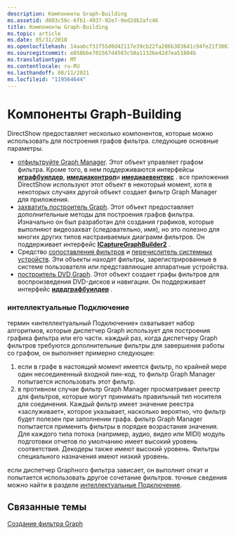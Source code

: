```yaml
---
description: Компоненты Graph-Building
ms.assetid: d803c56c-6fb1-4937-92e7-9ed2db2afc46
title: Компоненты Graph-Building
ms.topic: article
ms.date: 05/31/2018
ms.openlocfilehash: 14aabcf31f55d0d42117e39cb22fa286b383641c94fe21f386345fd8db1cc890
ms.sourcegitcommit: e858bbe701567d4583c50a11326e42d7ea51804b
ms.translationtype: MT
ms.contentlocale: ru-RU
ms.lasthandoff: 08/11/2021
ms.locfileid: "119564644"
---
```

# <a name="graph-building-components"></a>Компоненты Graph-Building

DirectShow предоставляет несколько компонентов, которые можно использовать для построения графов фильтра. следующие основные параметры.

-   [отфильтруйте Graph Manager](filter-graph-manager.md). Этот объект управляет графом фильтра. Кроме того, в нем поддерживаются интерфейсы [**играфбуилдер**](/windows/desktop/api/Strmif/nn-strmif-igraphbuilder), [**имедиаконтрол**](/windows/desktop/api/Control/nn-control-imediacontrol)и [**имедиаевентекс**](/windows/desktop/api/Control/nn-control-imediaeventex) . все приложения DirectShow используют этот объект в некоторый момент, хотя в некоторых случаях другой объект создает фильтр Graph Manager для приложения.
-   [захватить построитель Graph](capture-graph-builder.md). Этот объект предоставляет дополнительные методы для построения графов фильтра. Изначально он был разработан для создания графиков, которые выполняют видеозахват (следовательно, имя), но это полезно для многих других типов настраиваемых диаграмм фильтров. Он поддерживает интерфейс [**ICaptureGraphBuilder2**](/windows/desktop/api/Strmif/nn-strmif-icapturegraphbuilder2) .
-   Средство [сопоставления фильтров](filter-mapper.md) и [перечислитель системных устройств](system-device-enumerator.md). Эти объекты находят фильтры, зарегистрированные в системе пользователя или представляющие аппаратные устройства.
-   [построитель DVD Graph](dvd-graph-builder.md). Этот объект создает графы фильтров для воспроизведения DVD-дисков и навигации. Он поддерживает интерфейс [**идвдграфбуилдер**](/windows/desktop/api/Strmif/nn-strmif-idvdgraphbuilder) .

### <a name="intelligent-connect"></a>интеллектуальные Подключение

термин «интеллектуальный Подключение» охватывает набор алгоритмов, которые диспетчер Graph использует для построения графика фильтра или его части. каждый раз, когда диспетчеру Graph фильтров требуются дополнительные фильтры для завершения работы со графом, он выполняет примерно следующее:

1.  если в графе в настоящий момент имеется фильтр, по крайней мере один несоединенный входной пин-код, то фильтр Graph Manager попытается использовать этот фильтр.
2.  в противном случае фильтр Graph Manager просматривает реестр для фильтров, которые могут принимать правильный тип носителя для соединения. Каждый фильтр имеет значение реестра «заслуживает», которое указывает, насколько вероятно, что фильтр будет полезен при заполнении графа. фильтр Graph Manager попытается применить фильтры в порядке возрастания значения. Для каждого типа потока (например, аудио, видео или MIDI) модуль подготовки отчетов по умолчанию имеет высокий уровень соответствия. Декодеры также имеют высокий уровень. Фильтры специального назначения имеют низкий уровень.

если диспетчер Graphного фильтра зависает, он выполнит откат и попытается использовать другое сочетание фильтров. точные сведения можно найти в разделе [интеллектуальные Подключение](intelligent-connect.md).

## <a name="related-topics"></a>Связанные темы

<dl> <dt>

[Создание фильтра Graph](building-the-filter-graph.md)
</dt> </dl>

 

 



